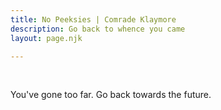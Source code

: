 ```yaml
---
title: No Peeksies | Comrade Klaymore
description: Go back to whence you came
layout: page.njk

---
```

<br />

  <p>You've gone too far. Go back towards the future.</p>
  </body>
  
  <script>
    window.location.replace("../01");
  </script>
  
</html>
